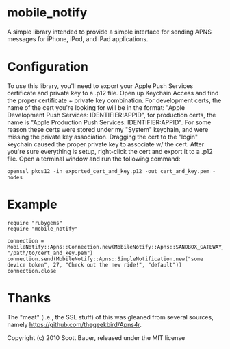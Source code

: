 mobile_notify
======

A simple library intended to provide a simple interface for sending APNS messages for iPhone, iPod, and iPad
applications.

Configuration
=============

To use this library, you'll need to export your Apple Push Services certificate and private key to a .p12 file.  Open up
Keychain Access and find the proper certificate + private key combination.  For development certs, the name of the cert
you're looking for will be in the format: "Apple Development Push Services: IDENTIFIER:APPID", for production certs, the
name is "Apple Production Push Services: IDENTIFIER:APPID".  For some reason these certs were stored under my "System"
keychain, and were missing the private key association.  Dragging the cert to the "login" keychain caused the proper
private key to associate w/ the cert.  After you're sure everything is setup, right-click the cert and export it to a
.p12 file.  Open a terminal window and run the following command:

    openssl pkcs12 -in exported_cert_and_key.p12 -out cert_and_key.pem -nodes

Example
=======

    require "rubygems"
    require "mobile_notify"

    connection = MobileNotify::Apns::Connection.new(MobileNotify::Apns::SANDBOX_GATEWAY_URI, "/path/to/cert_and_key.pem")
    connection.send(MobileNotify::Apns::SimpleNotification.new("some device token", 27, "Check out the new ride!", "default"))
    connection.close

Thanks
=======

The "meat" (i.e., the SSL stuff) of this was gleaned from several sources, namely https://github.com/thegeekbird/Apns4r.

Copyright (c) 2010 Scott Bauer, released under the MIT license